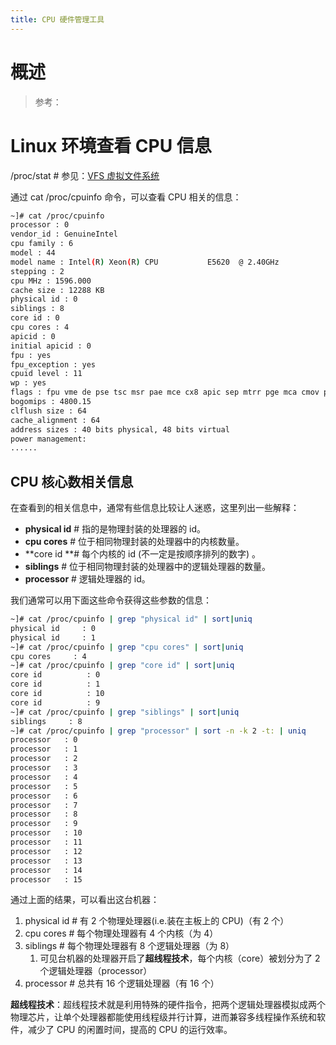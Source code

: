 ```yaml
---
title: CPU 硬件管理工具
---
```


# 概述

> 参考：

# Linux 环境查看 CPU 信息

/proc/stat # 参见：[VFS 虚拟文件系统](https://www.yuque.com/desistdaydream/learning/rsm2ly#e87jG)

通过 cat /proc/cpuinfo 命令，可以查看 CPU 相关的信息：

```bash
~]# cat /proc/cpuinfo
processor : 0
vendor_id : GenuineIntel
cpu family : 6
model : 44
model name : Intel(R) Xeon(R) CPU           E5620  @ 2.40GHz
stepping : 2
cpu MHz : 1596.000
cache size : 12288 KB
physical id : 0
siblings : 8
core id : 0
cpu cores : 4
apicid : 0
initial apicid : 0
fpu : yes
fpu_exception : yes
cpuid level : 11
wp : yes
flags : fpu vme de pse tsc msr pae mce cx8 apic sep mtrr pge mca cmov pat pse36 clflush dts acpi mmx fxsr sse sse2 ss ht tm pbe syscall nx pdpe1gb rdtscp lm constant_tsc arch_perfmon pebs bts rep_good xtopology nonstop_tsc aperfmperf pni pclmulqdq dtes64 monitor ds_cpl vmx smx est tm2 ssse3 cx16 xtpr pdcm pcid dca sse4_1 sse4_2 popcnt aes lahf_lm arat epb dts tpr_shadow vnmi flexpriority ept vpid
bogomips : 4800.15
clflush size : 64
cache_alignment : 64
address sizes : 40 bits physical, 48 bits virtual
power management:
......
```

## CPU 核心数相关信息

在查看到的相关信息中，通常有些信息比较让人迷惑，这里列出一些解释：

- **physical id** # 指的是物理封装的处理器的 id。
- **cpu cores** # 位于相同物理封装的处理器中的内核数量。
- **core id **# 每个内核的 id (不一定是按顺序排列的数字) 。
- **siblings** # 位于相同物理封装的处理器中的逻辑处理器的数量。
- **processor** # 逻辑处理器的 id。

我们通常可以用下面这些命令获得这些参数的信息：

```bash
~]# cat /proc/cpuinfo | grep "physical id" | sort|uniq
physical id     : 0
physical id     : 1
~]# cat /proc/cpuinfo | grep "cpu cores" | sort|uniq
cpu cores     : 4
~]# cat /proc/cpuinfo | grep "core id" | sort|uniq
core id          : 0
core id          : 1
core id          : 10
core id          : 9
~]# cat /proc/cpuinfo | grep "siblings" | sort|uniq
siblings     : 8
~]# cat /proc/cpuinfo | grep "processor" | sort -n -k 2 -t: | uniq
processor	: 0
processor	: 1
processor	: 2
processor	: 3
processor	: 4
processor	: 5
processor	: 6
processor	: 7
processor	: 8
processor	: 9
processor	: 10
processor	: 11
processor	: 12
processor	: 13
processor	: 14
processor	: 15
```

通过上面的结果，可以看出这台机器：

1. physical id # 有 2 个物理处理器(i.e.装在主板上的 CPU)（有 2 个）
2. cpu cores # 每个物理处理器有 4 个内核（为 4）
3. siblings # 每个物理处理器有 8 个逻辑处理器（为 8）
   1. 可见台机器的处理器开启了**超线程技术**，每个内核（core）被划分为了 2 个逻辑处理器（processor）
4. processor # 总共有 16 个逻辑处理器（有 16 个）

**超线程技术**：超线程技术就是利用特殊的硬件指令，把两个逻辑处理器模拟成两个物理芯片，让单个处理器都能使用线程级并行计算，进而兼容多线程操作系统和软件，减少了 CPU 的闲置时间，提高的 CPU 的运行效率。
